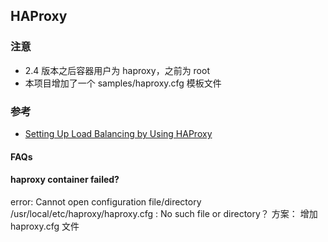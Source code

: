 ## HAProxy

### 注意

* 2.4 版本之后容器用户为 haproxy，之前为 root
* 本项目增加了一个 samples/haproxy.cfg 模板文件

### 参考

* [Setting Up Load Balancing by Using HAProxy](https://docs.oracle.com/en/operating-systems/oracle-linux/8/balancing/haproxy-config.html#haproxy-config-roundrobin)

#### FAQs

#### haproxy container failed?

error: Cannot open configuration file/directory /usr/local/etc/haproxy/haproxy.cfg : No such file or directory？
方案： 增加 haproxy.cfg 文件

